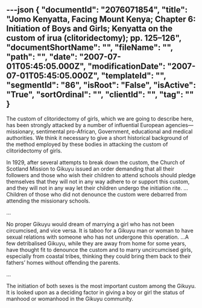 ---json
{
  "documentId": "2076071854",
  "title": "Jomo Kenyatta, Facing Mount Kenya; Chapter 6: Initiation of Boys and Girls; Kenyatta on the custom of irua (clitoridectomy); pp. 125–126",
  "documentShortName": "",
  "fileName": "",
  "path": "",
  "date": "2007-07-01T05:45:05.000Z",
  "modificationDate": "2007-07-01T05:45:05.000Z",
  "templateId": "",
  "segmentId": "86",
  "isRoot": "False",
  "isActive": "True",
  "sortOrdinal": "",
  "clientId": "",
  "tag": ""
}
---

The custom of clitoridectomy of girls, which we are going to describe here, has been strongly attacked by a number of influential European agencies—missionary, sentimental pro-African, Government, educational and medical authorities. We think it necessary to give a short historical background of the method employed by these bodies in attacking the custom of clitoridectomy of girls.

In 1929, after several attempts to break down the custom, the Church of Scotland Mission to Gikuyu issued an order demanding that all their followers and those who wish their children to attend schools should pledge themselves that they will not in any way adhere to or support this custom, and they will not in any way let their children undergo the initiation rite. …Children of those who did not denounce the custom were debarred from attending the missionary schools.

…

No proper Gikuyu would dream of marrying a girl who has not been circumcised, and vice versa. It is taboo for a Gikuyu man or woman to have sexual relations with someone who has not undergone this operation. …A few detribalised Gikuyu, while they are away from home for some years, have thought fit to denounce the custom and to marry uncircumcised girls, especially from coastal tribes, thinking they could bring them back to their fathers’ homes without offending the parents.

…

The initiation of both sexes is the most important custom among the Gikuyu. It is looked upon as a deciding factor in giving a boy or girl the status of manhood or womanhood in the Gikuyu community.
